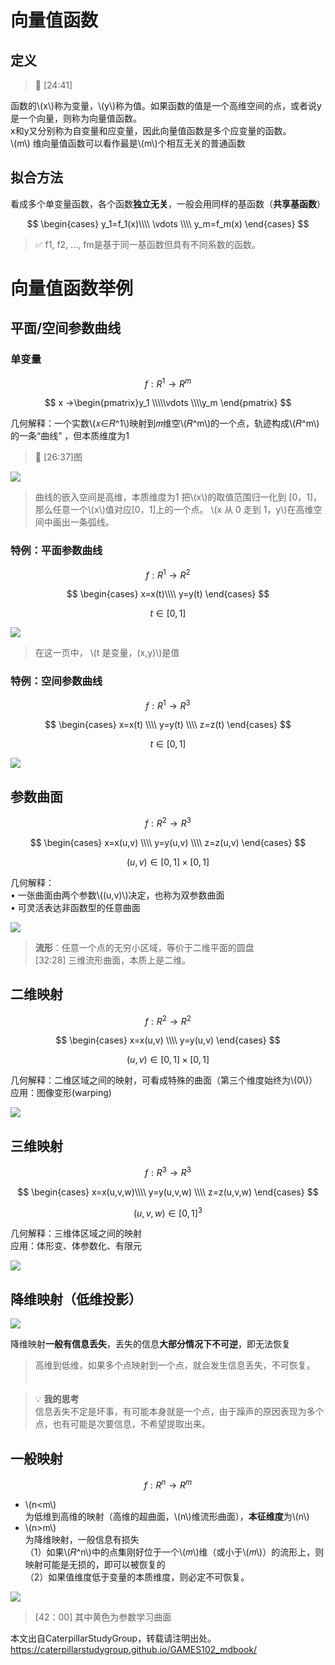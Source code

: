 # 向量值函数

## 定义

> &#x1F50E; [24:41]

函数的\\(x\\)称为变量，\\(y\\)称为值。如果函数的值是一个高维空间的点，或者说y是一个向量，则称为向量值函数。  
x和y又分别称为自变量和应变量，因此向量值函数是多个应变量的函数。  
\\(m\\) 维向量值函数可以看作最是\\(m\\)个相互无关的普通函数   

## 拟合方法

看成多个单变量函数，各个函数**独立无关**，一般会用同样的基函数（**共享基函数**）     

$$
\begin{cases}
 y_1=f_1(x)\\\\
\vdots  \\\\
y_m=f_m(x)
\end{cases}
$$

> &#x2705; f1, f2, ..., fm是基于同一基函数但具有不同系数的函数。  

# 向量值函数举例

## 平面/空间参数曲线

### 单变量

$$
f:R^1 → R^m 
$$ 

$$
x →\begin{pmatrix}y_1
 \\\\\vdots 
 \\\\y_m
\end{pmatrix}
$$


几何解释：一个实数\\(𝑥∈𝑅^1\\)映射到𝑚维空\\(𝑅^m\\)的一个点，轨迹构成\\(𝑅^m\\)的一条“曲线” ，但本质维度为1   


> &#x1F50E; [26:37]图


![](../assets/向量-1.png)  

> 曲线的嵌入空间是高维，本质维度为1
> 把\\(x\\)的取值范围归一化到 [0，1]，那么任意一个\\(x\\)值对应[0，1]上的一个点。
\\(x 从 0 走到 1，y\\)在高维空间中画出一条弧线。

### 特例：平面参数曲线

$$
f:R^1 → R^2 
$$ 

$$
\begin{cases}
 x=x(t)\\\\
y=y(t)
\end{cases}
$$

$$
t\in [0,1]
$$

![](../assets/向量-2.png) 

> 在这一页中， \\(t 是变量，(x,y)\\)是值　　

### 特例：空间参数曲线

$$
f:R^1 → R^3 
$$ 


$$
\begin{cases}
 x=x(t) \\\\
y=y(t)  \\\\
z=z(t)
\end{cases}
$$

$$
t\in [0,1]
$$


![](../assets/向量-3.png)   

## 参数曲面

$$
f:R^2 → R^3 
$$ 

$$
\begin{cases}
 x=x(u,v) \\\\
y=y(u,v)  \\\\
z=z(u,v)
\end{cases}
$$

$$
(u,v)\in [0,1]\times [0,1]
$$

几何解释：    
• 一张曲面由两个参数\\((u,v)\\)决定，也称为双参数曲面       
• 可灵活表达非函数型的任意曲面     

![](../assets/向量-4.png)   

> **流形**：任意一个点的无穷小区域，等价于二维平面的圆盘   
> [32:28] 三维流形曲面，本质上是二维。    


## 二维映射

$$
f:R^2 → R^2 
$$ 

$$
\begin{cases}
 x=x(u,v) \\\\
y=y(u,v)
\end{cases}
$$



$$
(u,v)\in [0,1]\times [0,1]
$$

几何解释：二维区域之间的映射，可看成特殊的曲面（第三个维度始终为\\(0\\)）      
应用：图像变形(warping)     

![](../assets/向量-5.png)  

## 三维映射   


$$
f:R^3 → R^3 
$$ 


$$
\begin{cases}
 x=x(u,v,w)\\\\
y=y(u,v,w)  \\\\
z=z(u,v,w)
\end{cases}
$$

$$
(u,v,w)\in [0,1]^3
$$

几何解释：三维体区域之间的映射    
应用：体形变、体参数化、有限元    

![](../assets/向量-6.png)   

## 降维映射（低维投影）   

![](../assets/向量-7.png)   

降维映射**一般有信息丢失**，丢失的信息**大部分情况下不可逆**，即无法恢复    

> 高维到低维，如果多个点映射到一个点，就会发生信息丢失，不可恢复。  　　　

> &#x1F4A1; **我的思考**  
> 信息丢失不定是坏事，有可能本身就是一个点，由于躁声的原因表现为多个点，也有可能是次要信息，不希望提取出­来。   


## 一般映射   

$$
f:R^n → R^m 
$$ 

* \\(n<m\\)  
为低维到高维的映射（高维的超曲面，\\(n\\)维流形曲面），**本征维度**为\\(n\\)   
* \\(n>m\\)  
为降维映射，一般信息有损失   
（1）如果\\(𝑅^n\\)中的点集刚好位于一个\\(𝑚\\)维（或小于\\(𝑚\\)）的流形上，则映射可能是无损的，即可以被恢复的    
（2）如果值维度低于变量的本质维度，则必定不可恢复。      

![](../assets/向量-8.png)   

> [42：00] 其中黄色为参数学习曲面

本文出自CaterpillarStudyGroup，转载请注明出处。
<https://caterpillarstudygroup.github.io/GAMES102_mdbook/>

